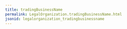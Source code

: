 ```yaml
---
title: tradingBusinessName
permalink: LegalOrganization.tradingBusinessName.html
jsonid: legalorganization_tradingbusinessname
---
```

